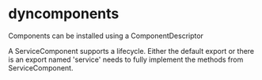 dyncomponents
=============

Components can be installed using a ComponentDescriptor

A ServiceComponent supports a lifecycle. Either the default export or there is an export named 'service' needs 
to fully implement the methods from ServiceComponent.
